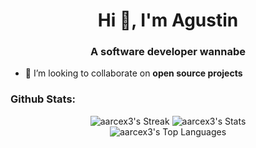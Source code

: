 <h1 align="center">Hi 👋, I'm Agustin</h1>
<h3 align="center">A software developer wannabe </h3>


- 👯 I’m looking to collaborate on **open source projects**

<h3 align="left">Github Stats:</h3>


<div align="center">
  
![aarcex3's Streak](https://github-readme-streak-stats.herokuapp.com/?user=aarcex3&theme=vue-dark&hide_border=true)
![aarcex3's Stats](https://github-readme-stats.vercel.app/api?username=aarcex3&theme=vue-dark&show_icons=true&hide_border=true&count_private=true)\
![aarcex3's Top Languages](https://github-readme-stats.vercel.app/api/top-langs/?username=aarcex3&theme=vue-dark&show_icons=true&hide_border=true&layout=compact)

</div>
